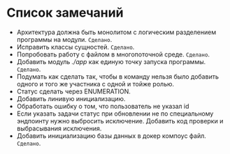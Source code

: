 # Список замечаний

* Архитектура должна быть монолитом с логическим разделением программы на модули. `Сделано`.
* Исправить классы сущностей. `Сделано`.
* Попробовать работу с файлом в многопоточной среде. `Сделано`.
* Добавить модуль _./app_ как единую точку запуска программы. `Сделано`.
* Подумать как сделать так, чтобы в команду нельзя было добавить одного и того же участника с одной и тойже ролью.
* Статус сделать через ENUMERATION.
* Добавить линивую инициализацию.
* Обработать ошибку о том, что пользователь не указал id
* Если указать задачи статус при обновлении не по специальному эндпоинту нужно выбросить исключение. Добавить код проверки и выбрасывания исключения.
* Добавить инициализацию базы данных в докер компоус файл.  `Сделано`.